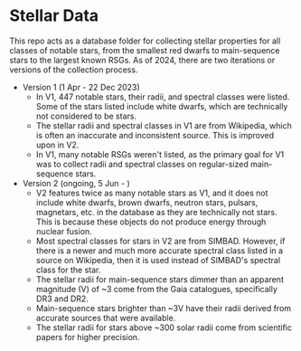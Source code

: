 ##
# Stellar Data
This repo acts as a database folder for collecting stellar properties for all classes of notable stars, from the smallest red dwarfs to main-sequence stars to the largest known RSGs. 
As of 2024, there are two iterations or versions of the collection process.
- Version 1 (1 Apr - 22 Dec 2023)
  - In V1, 447 notable stars, their radii, and spectral classes were listed. Some of the stars listed include white dwarfs, which are technically not considered to be stars.
  - The stellar radii and spectral classes in V1 are from Wikipedia, which is often an inaccurate and inconsistent source. This is improved upon in V2.
  - In V1, many notable RSGs weren't listed, as the primary goal for V1 was to collect radii and spectral classes on regular-sized main-sequence stars.
- Version 2 (ongoing, 5 Jun - )
  - V2 features twice as many notable stars as V1, and it does not include white dwarfs, brown dwarfs, neutron stars, pulsars, magnetars, etc. in the database as they are technically not stars. This is because these objects do not produce energy through nuclear fusion.
  - Most spectral classes for stars in V2 are from SIMBAD. However, if there is a newer and much more accurate spectral class listed in a source on Wikipedia, then it is used instead of SIMBAD's spectral class for the star.
  - The stellar radii for main-sequence stars dimmer than an apparent magnitude (V) of ~3 come from the Gaia catalogues, specifically DR3 and DR2.
  - Main-sequence stars brighter than ~3V have their radii derived from accurate sources that were available.
  - The stellar radii for stars above ~300 solar radii come from scientific papers for higher precision.
